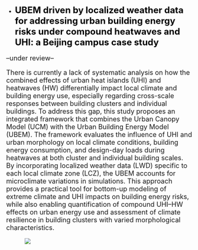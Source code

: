 - <a href="https://papers.ssrn.com/sol3/papers.cfm?abstract_id=5555721" style="color: black; text-decoration: none;">
    <strong><span style="font-size: 24px;">UBEM driven by localized weather data for addressing urban building energy risks under compound heatwaves and UHI: a Beijing campus case study</span></strong>
  </a>
<p style="font-size: 18px;">–under review–</p>
<p style="font-size: 18px;">There is currently a lack of systematic analysis on how the combined effects of urban heat islands (UHI) and heatwaves (HW) differentially impact local climate and building energy use, especially regarding cross-scale responses between building clusters and individual buildings. To address this gap, this study proposes an integrated framework that combines the Urban Canopy Model (UCM) with the Urban Building Energy Model (UBEM). The framework evaluates the influence of UHI and urban morphology on local climate conditions, building energy consumption, and design-day loads during heatwaves at both cluster and individual building scales. By incorporating localized weather data (LWD) specific to each local climate zone (LCZ), the UBEM accounts for microclimate variations in simulations. This approach provides a practical tool for bottom-up modeling of extreme climate and UHI impacts on building energy risks, while also enabling quantification of compound UHI–HW effects on urban energy use and assessment of climate resilience in building clusters with varied morphological characteristics.</p>

<a href="https://papers.ssrn.com/sol3/papers.cfm?abstract_id=5555721">
  <img src="https://shawnzhang7829.github.io/worksimage/Paper_1_small.jpg" 
       style="max-width: 80%; height: auto; display: block; margin: 15px auto;" 
       loading="lazy"/>
</a>
